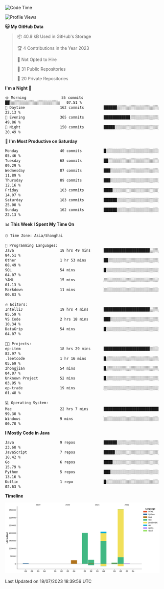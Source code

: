 <!--START_SECTION:waka-->
![Code Time](http://img.shields.io/badge/Code%20Time-1%2C956%20hrs%2017%20mins-blue)

![Profile Views](http://img.shields.io/badge/Profile%20Views-0-blue)

**🐱 My GitHub Data** 

> 📦 40.9 kB Used in GitHub's Storage 
 > 
> 🏆 4 Contributions in the Year 2023
 > 
> 🚫 Not Opted to Hire
 > 
> 📜 31 Public Repositories 
 > 
> 🔑 20 Private Repositories 
 > 
**I'm a Night 🦉** 

```text
🌞 Morning                55 commits          ██░░░░░░░░░░░░░░░░░░░░░░░   07.51 % 
🌆 Daytime                162 commits         ██████░░░░░░░░░░░░░░░░░░░   22.13 % 
🌃 Evening                365 commits         ████████████░░░░░░░░░░░░░   49.86 % 
🌙 Night                  150 commits         █████░░░░░░░░░░░░░░░░░░░░   20.49 % 
```
📅 **I'm Most Productive on Saturday** 

```text
Monday                   40 commits          █░░░░░░░░░░░░░░░░░░░░░░░░   05.46 % 
Tuesday                  68 commits          ██░░░░░░░░░░░░░░░░░░░░░░░   09.29 % 
Wednesday                87 commits          ███░░░░░░░░░░░░░░░░░░░░░░   11.89 % 
Thursday                 89 commits          ███░░░░░░░░░░░░░░░░░░░░░░   12.16 % 
Friday                   103 commits         ████░░░░░░░░░░░░░░░░░░░░░   14.07 % 
Saturday                 183 commits         ██████░░░░░░░░░░░░░░░░░░░   25.00 % 
Sunday                   162 commits         ██████░░░░░░░░░░░░░░░░░░░   22.13 % 
```


📊 **This Week I Spent My Time On** 

```text
🕑︎ Time Zone: Asia/Shanghai

💬 Programming Languages: 
Java                     18 hrs 49 mins      █████████████████████░░░░   84.51 % 
Other                    1 hr 53 mins        ██░░░░░░░░░░░░░░░░░░░░░░░   08.49 % 
SQL                      54 mins             █░░░░░░░░░░░░░░░░░░░░░░░░   04.07 % 
YAML                     15 mins             ░░░░░░░░░░░░░░░░░░░░░░░░░   01.13 % 
Markdown                 11 mins             ░░░░░░░░░░░░░░░░░░░░░░░░░   00.83 % 

🔥 Editors: 
IntelliJ                 19 hrs 4 mins       █████████████████████░░░░   85.59 % 
VS Code                  2 hrs 18 mins       ███░░░░░░░░░░░░░░░░░░░░░░   10.34 % 
DataGrip                 54 mins             █░░░░░░░░░░░░░░░░░░░░░░░░   04.07 % 

🐱‍💻 Projects: 
ep-item                  18 hrs 29 mins      █████████████████████░░░░   82.97 % 
.leetcode                1 hr 16 mins        █░░░░░░░░░░░░░░░░░░░░░░░░   05.69 % 
zhongjian                54 mins             █░░░░░░░░░░░░░░░░░░░░░░░░   04.07 % 
Unknown Project          52 mins             █░░░░░░░░░░░░░░░░░░░░░░░░   03.95 % 
ep-trade                 19 mins             ░░░░░░░░░░░░░░░░░░░░░░░░░   01.48 % 

💻 Operating System: 
Mac                      22 hrs 7 mins       █████████████████████████   99.30 % 
Windows                  9 mins              ░░░░░░░░░░░░░░░░░░░░░░░░░   00.70 % 
```

**I Mostly Code in Java** 

```text
Java                     9 repos             ██████░░░░░░░░░░░░░░░░░░░   23.68 % 
JavaScript               7 repos             █████░░░░░░░░░░░░░░░░░░░░   18.42 % 
Go                       6 repos             ████░░░░░░░░░░░░░░░░░░░░░   15.79 % 
Python                   5 repos             ███░░░░░░░░░░░░░░░░░░░░░░   13.16 % 
Kotlin                   1 repo              █░░░░░░░░░░░░░░░░░░░░░░░░   02.63 % 
```



**Timeline**

![Lines of Code chart](https://raw.githubusercontent.com/youtiaoguagua/youtiaoguagua/master/assets/bar_graph.png)


 Last Updated on 18/07/2023 18:39:56 UTC
<!--END_SECTION:waka-->